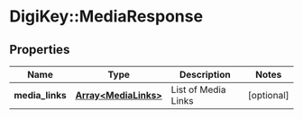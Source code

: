 # DigiKey::MediaResponse

## Properties
Name | Type | Description | Notes
------------ | ------------- | ------------- | -------------
**media_links** | [**Array&lt;MediaLinks&gt;**](MediaLinks.md) | List of Media Links | [optional] 


